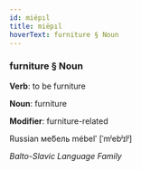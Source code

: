 ```yaml
---
id: miëpıl
title: miëpıl
hoverText: furniture § Noun
---
```


### furniture § Noun

**Verb**: to be furniture

**Noun**: furniture

**Modifier**: furniture-related

Russian ме́бель mébelʹ [ˈmʲebʲɪlʲ]

*Balto-Slavic Language Family*